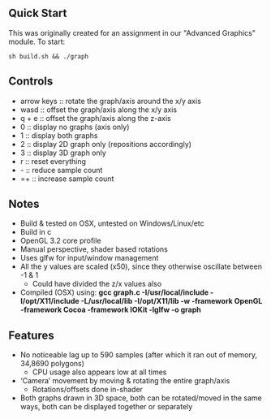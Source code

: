 ## Quick Start

This was originally created for an assignment in our "Advanced Graphics" module. To start:

	sh build.sh && ./graph

## Controls+ arrow keys :: rotate the graph/axis around the x/y axis+ wasd :: offset the graph/axis along the x/y axis+ q + e :: offset the graph/axis along the z-axis+ 0 :: display no graphs (axis only)+ 1 :: display both graphs+ 2 :: display 2D graph only (repositions accordingly)+ 3 :: display 3D graph only+ r :: reset everything+ \- :: reduce sample count+ =+ :: increase sample count
## Notes
+ Build & tested on OSX, untested on Windows/Linux/etc+ Build in c
+ OpenGL 3.2 core profile
+ Manual perspective, shader based rotations+ Uses glfw for input/window management+ All the y values are scaled (x50), since they otherwise oscillate between -1 & 1  - Could have divided the z/x values also+ Compiled (OSX) using: **gcc graph.c -I/usr/local/include -I/opt/X11/include -L/usr/local/lib -I/opt/X11/lib -w -framework OpenGL -framework Cocoa -framework IOKit -lglfw -o graph**## Features+ No noticeable lag up to 590 samples (after which it ran out of memory, 34,8690 polygons)  - CPU usage also appears low at all times+ ‘Camera’ movement by moving & rotating the entire graph/axis  - Rotations/offsets done in-shader+ Both graphs drawn in 3D space, both can be rotated/moved in the same ways, both can be displayed together or separately